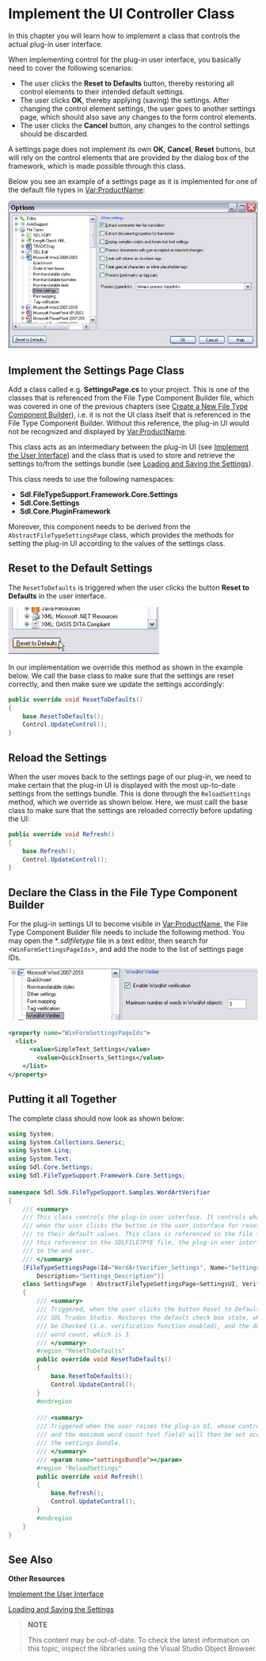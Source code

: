 Implement the UI Controller Class
==

In this chapter you will learn how to implement a class that controls the actual plug-in user interface.

When implementing control for the plug-in user interface, you basically need to cover the following scenarios:

* The user clicks the **Reset to Defaults** button, thereby restoring all control elements to their intended default settings.
* The user clicks **OK**, thereby applying (saving) the settings.
After changing the control element settings, the user goes to another settings page, which should also save any changes to the form control elements.
* The user clicks the **Cancel** button, any changes to the control settings should be discarded.

A settings page does not implement its own **OK**, **Cancel**, **Reset** buttons, but will rely on the control elements that are provided by the dialog box of the framework, which is made possible through this class.

Below you see an example of a settings page as it is implemented for one of the default file types in <Var:ProductName>:

![SampleSettingsPage](images/SampleSettingsPage.jpg)

Implement the Settings Page Class
--

Add a class called e.g. **SettingsPage.cs** to your project. This is one of the classes that is referenced from the File Type Component Builder file, which was covered in one of the previous chapters (see [Create a New File Type Component Builder](create_new_file_type_component_builder.md)), i.e. it is not the UI class itself that is referenced in the File Type Component Builder. Without this reference, the plug-in UI would not be recognized and displayed by <Var:ProductName>.

This class acts as an intermediary between the plug-in UI (see [Implement the User Interface](implement_the_user_interface_bil.md)) and the class that is used to store and retrieve the settings to/from the settings bundle (see [Loading and Saving the Settings](loading_and_saving_the_settings_bil.md)).

This class needs to use the following namespaces:

* **Sdl.FileTypeSupport.Framework.Core.Settings**
* **Sdl.Core.Settings**
* **Sdl.Core.PluginFramework**

Moreover, this component needs to be derived from the ```AbstractFileTypeSettingsPage``` class, which provides the methods for setting the plug-in UI according to the values of the settings class.

Reset to the Default Settings
--

The ```ResetToDefaults``` is triggered when the user clicks the button **Reset to Defaults** in the user interface.

![reset_to_defaults](images/reset_to_defaults.jpg)

In our implementation we override this method as shown in the example below. We call the base class to make sure that the settings are reset correctly, and then make sure we update the settings accordingly:

```cs
public override void ResetToDefaults()
{
    base.ResetToDefaults();
    Control.UpdateControl();
}
```

Reload the Settings
--

When the user moves back to the settings page of our plug-in, we need to make certain that the plug-in UI is displayed with the most up-to-date settings from the settings bundle. This is done through the ```ReloadSettings``` method, which we override as shown below. Here, we must calll the base class to make sure that the settings are reloaded correctly before updating the UI:

```cs
public override void Refresh()
{
    base.Refresh();
    Control.UpdateControl();
}
```

Declare the Class in the File Type Component Builder
--

For the plug-in settings UI to become visible in <Var:ProductName>, the File Type Component Builder file needs to include the following method. You may open the **.sdlfiletype* file in a text editor, then search for <```WinFormSettingsPageIds```>, and add the node to the list of settings page IDs.

![excel_verifier_simplified_gui](images/excel_verifier_simplified_gui.jpg)

```xml
<property name="WinFormSettingsPageIds">
  <list>
      <value>SimpleText_Settings</value>
        <value>QuickInserts_Settings</value>
    </list>
</property>
```

Putting it all Together
--

The complete class should now look as shown below:

```cs
using System;
using System.Collections.Generic;
using System.Linq;
using System.Text;
using Sdl.Core.Settings;
using Sdl.FileTypeSupport.Framework.Core.Settings;

namespace Sdl.Sdk.FileTypeSupport.Samples.WordArtVerifier
{
    /// <summary>
    /// This class controls the plug-in user interface. It controls what happens, for example,
    /// when the user clicks the button in the user interface for resetting the control elements
    /// to their default values. This class is referenced in the file type definition. Without
    /// this reference in the SDLFILETPYE file, the plug-in user interface would not be available
    /// to the end user.
    /// </summary>
    [FileTypeSettingsPage(Id="WordArtVerifier_Settings", Name="Settings_Name",
        Description="Settings_Description")]
    class SettingsPage : AbstractFileTypeSettingsPage<SettingsUI, VerifierSettings>
    {
        /// <summary>
        /// Triggered, when the user clicks the button Reset to Defaults button in 
        /// SDL Trados Studio. Restores the default check box state, which should
        /// be Checked (i.e. verification function enabled), and the default maximum
        /// word count, which is 3.
        /// </summary>
        #region "ResetToDefaults"
        public override void ResetToDefaults()
        {
            base.ResetToDefaults();
            Control.UpdateControl();
        }
        #endregion

        /// <summary>
        /// Triggered when the user raises the plug-in UI, whose controls (in this case the check box
        /// and the maximum word count text field) will then be set according to the values stored in 
        /// the settings bundle.
        /// </summary>
        /// <param name="settingsBundle"></param>
        #region "ReloadSettings"
        public override void Refresh()
        {
            base.Refresh();
            Control.UpdateControl();
        }
        #endregion
    }
}
```

See Also
--

**Other Resources**

[Implement the User Interface](implement_the_user_interface_bil.md)

[Loading and Saving the Settings](loading_and_saving_the_settings_bil.md)

>**NOTE**
>
> This content may be out-of-date. To check the latest information on this topic, inspect the libraries using the Visual Studio Object Browser.